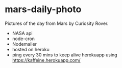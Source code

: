 # mars-daily-photo

Pictures of the day from Mars by Curiosity Rover.

- NASA api
- node-cron
- Nodemailer
- hosted on heroku
- ping every 30 mins to keep alive herokuapp using https://kaffeine.herokuapp.com/
